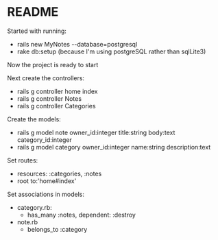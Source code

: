 # README

Started with running:
  - rails new MyNotes --database=postgresql
  - rake db:setup (because I'm using postgreSQL rather than sqlLite3)

Now the project is ready to start

Next create the controllers:
  - rails g controller home index
  - rails g controller Notes
  - rails g controller Categories

Create the models:
  - rails g model note owner_id:integer title:string body:text category_id:integer
  - rails g model category owner_id:integer name:string description:text

Set routes:
  - resources: :categories, :notes
  - root to:'home#index'

Set associations in models:
  - category.rb:
    - has_many :notes, dependent: :destroy
  - note.rb
    - belongs_to :category
